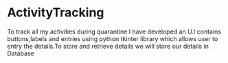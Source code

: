 # ActivityTracking
To track all my activities during quarantine I have developed an U.I contains buttons,labels and entries using python tkinter library which allows user to entry the details.To store and retrieve details we will store our details in Database
